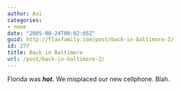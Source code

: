 ```yaml
---
author: Avi
categories:
- none
date: "2005-08-24T00:02:05Z"
guid: http://flaxfamily.com/post/back-in-baltimore-2/
id: 277
title: Back in Baltimore
url: /post/back-in-baltimore-2/
---
```

Florida was **_hot._** We misplaced our new cellphone. Blah.